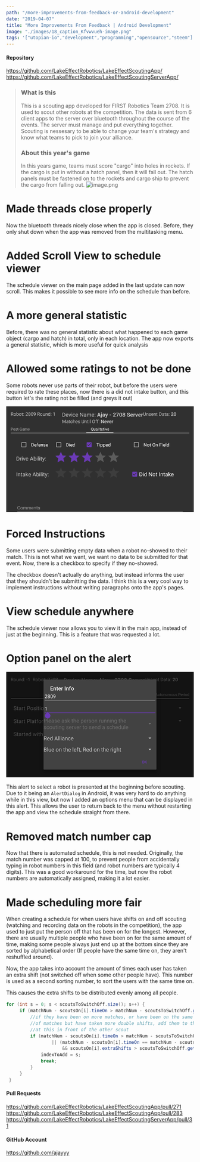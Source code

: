 ```yaml
---
path: "/more-improvements-from-feedback-or-android-development"
date: "2019-04-07"
title: "More Improvements From Feedback | Android Development"
image: "./images/18_caption_Kfvwvueh-image.png"
tags: '["utopian-io","development","programming","opensource","steem"]'
---
```


#### Repository
https://github.com/LakeEffectRobotics/LakeEffectScoutingApp/
https://github.com/LakeEffectRobotics/LakeEffectScoutingServerApp/

> ### What is this
> This is a scouting app developed for FIRST Robotics Team 2708. It is used to scout other robots at the competition. The data is sent from 6 client apps to the server over bluetooth throughout the course of the events. The server must manage and put everything together. Scouting is nessesary to be able to change your team's strategy and know what teams to pick to join your alliance.
 >### About this year's game
> In this years game, teams must score "cargo" into holes in rockets. If the cargo is put in without a hatch panel, then it will fall out. The hatch panels must be fastened on to the rockets and cargo ship to prevent the cargo from falling out.
> ![image.png](https://files.steempeak.com/file/steempeak/ajayyy/Kfvwvueh-image.png)

# Made threads close properly

Now the bluetooth threads nicely close when the app is closed. Before, they only shut down when the app was removed from the multitasking menu.

# Added Scroll View to schedule viewer

The schedule viewer on the main page added in the last update can now scroll. This makes it possible to see more info on the schedule than before.

# A more general statistic

Before, there was no general statistic about what happened to each game object (cargo and hatch) in total, only in each location. The app now exports a general statistic, which is more useful for quick analysis

# Allowed some ratings to not be done

Some robots never use parts of their robot, but before the users were required to rate these places, now there is a did not intake button, and this button let's the rating not be filled (and greys it out)

![image.png](./images/defd2UKG-image.png)

# Forced Instructions

Some users were submitting empty data when a robot no-showed to their match. This is not what we want, we want no data to be submitted for that event. Now, there is a checkbox to specify if they no-showed.

The checkbox doesn't actually do anything, but instead informs the user that they shouldn't be submitting the data. I think this is a very cool way to implement instructions without writing paragraphs onto the app's pages.

# View schedule anywhere

The schedule viewer now allows you to view it in the main app, instead of just at the beginning. This is a feature that was requested a lot.

# Option panel on the alert

![image.png](./images/5HqKTJMJ-image.png)

This alert to select a robot is presented at the beginning before scouting. Due to it being an `AlertDialog` in Android, it was very hard to do anything while in this view, but now I added an options menu that can be displayed in this alert. This allows the user to return back to the menu without restarting the app and view the schedule straight from there.

# Removed match number cap

Now that there is automated schedule, this is not needed. Originally, the match number was capped at 100, to prevent people from accidentally typing in robot numbers in this field (and robot numbers are typically 4 digits). This was a good workaround for the time, but now the robot numbers are automatically assigned, making it a lot easier.

# Made scheduling more fair

When creating a schedule for when users have shifts on and off scouting (watching and recording data on the robots in the competition), the app used to just put the person off that has been on for the longest. However, there are usually multiple people who have been on for the same amount of time, making some people always just end up at the bottom since they are sorted by alphabetical order (If people have the same time on, they aren't reshuffled around).

Now, the app takes into account the amount of times each user has taken an extra shift (not switched off when some other people have). This number is used as a second sorting number, to sort the users with the same time on.

This causes the extra shifts to be distributed evenly among all people.

```java
for (int s = 0; s < scoutsToSwitchOff.size(); s++) {
     if (matchNum - scoutsOn[i].timeOn > matchNum - scoutsToSwitchOff.get(s).timeOn) {                           
         //if they have been on more matches, or have been on the same amount
         //of matches but have taken more double shifts, add them to the sorted list
         //at this in front of the other scout
         if (matchNum - scoutsOn[i].timeOn > matchNum - scoutsToSwitchOff.get(s).timeOn
                 || (matchNum - scoutsOn[i].timeOn == matchNum - scoutsToSwitchOff.get(s).timeOn
                     && scoutsOn[i].extraShifts > scoutsToSwitchOff.get(s).extraShifts)) {
             indexToAdd = s;
             break;
         }                  
     }         
 }
```

#### Pull Requests
https://github.com/LakeEffectRobotics/LakeEffectScoutingApp/pull/271
https://github.com/LakeEffectRobotics/LakeEffectScoutingApp/pull/283
https://github.com/LakeEffectRobotics/LakeEffectScoutingServerApp/pull/31

#### GitHub Account
https://github.com/ajayyy
